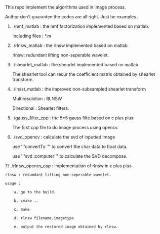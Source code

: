 This repo implement the algorithms used in image process.

Author don't guarantee the codes are all right. Just be examples.

1. ./nmf_matlab : the nmf factorization implemented based on matlab.
		
	Including files : *.m

2. ./rlnsw_matlab : the rlnsw implemented based on matlab
	
	rlnsw: redundant lifting non-seperable wavelet.

3. ./shearlet_matlab : the shearlet implemented based on matlab

	The shearlet tool can recur the coefficient matrix obtained by shearlet transform.

4. ./Insst_matlab : the improved non-subsampled shearlet transform
	
	Multiresulotion : RLNSW

	Directional     : Shearlet filters.

5. ./gauss_filter_cpp  : the 5*5 gauss filte based on c plus plus

	The first cpp file to do image process using opencv.

6. ./svd_opencv : calculate the svd of inputted image
	
	use '''convertTo ''' to convert the char data to float data.

	use '''svd::computer''' to calculate the SVD decompose.

7/ ./rlnsw_opencv_cpp : implementation of rlnsw in c plus plus

	rlnsw : redundant lifting non-seperable wavelet.

	usage :

		a. go to the build.

		b. cmake ..

		c. make 

		d. rlnsw filename.imagetype

		e. output the restored image obtained by rlnsw.



